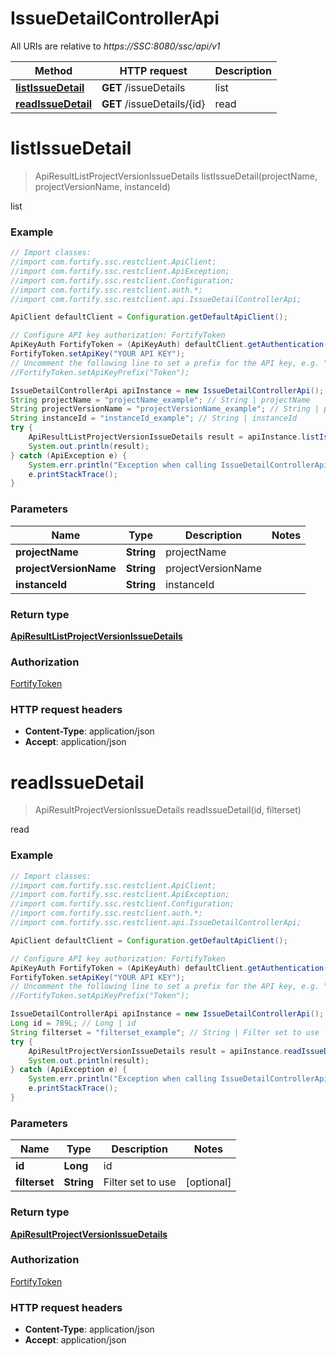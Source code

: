# IssueDetailControllerApi

All URIs are relative to *https://SSC:8080/ssc/api/v1*

Method | HTTP request | Description
------------- | ------------- | -------------
[**listIssueDetail**](IssueDetailControllerApi.md#listIssueDetail) | **GET** /issueDetails | list
[**readIssueDetail**](IssueDetailControllerApi.md#readIssueDetail) | **GET** /issueDetails/{id} | read


<a name="listIssueDetail"></a>
# **listIssueDetail**
> ApiResultListProjectVersionIssueDetails listIssueDetail(projectName, projectVersionName, instanceId)

list

### Example
```java
// Import classes:
//import com.fortify.ssc.restclient.ApiClient;
//import com.fortify.ssc.restclient.ApiException;
//import com.fortify.ssc.restclient.Configuration;
//import com.fortify.ssc.restclient.auth.*;
//import com.fortify.ssc.restclient.api.IssueDetailControllerApi;

ApiClient defaultClient = Configuration.getDefaultApiClient();

// Configure API key authorization: FortifyToken
ApiKeyAuth FortifyToken = (ApiKeyAuth) defaultClient.getAuthentication("FortifyToken");
FortifyToken.setApiKey("YOUR API KEY");
// Uncomment the following line to set a prefix for the API key, e.g. "Token" (defaults to null)
//FortifyToken.setApiKeyPrefix("Token");

IssueDetailControllerApi apiInstance = new IssueDetailControllerApi();
String projectName = "projectName_example"; // String | projectName
String projectVersionName = "projectVersionName_example"; // String | projectVersionName
String instanceId = "instanceId_example"; // String | instanceId
try {
    ApiResultListProjectVersionIssueDetails result = apiInstance.listIssueDetail(projectName, projectVersionName, instanceId);
    System.out.println(result);
} catch (ApiException e) {
    System.err.println("Exception when calling IssueDetailControllerApi#listIssueDetail");
    e.printStackTrace();
}
```

### Parameters

Name | Type | Description  | Notes
------------- | ------------- | ------------- | -------------
 **projectName** | **String**| projectName |
 **projectVersionName** | **String**| projectVersionName |
 **instanceId** | **String**| instanceId |

### Return type

[**ApiResultListProjectVersionIssueDetails**](ApiResultListProjectVersionIssueDetails.md)

### Authorization

[FortifyToken](../README.md#FortifyToken)

### HTTP request headers

 - **Content-Type**: application/json
 - **Accept**: application/json

<a name="readIssueDetail"></a>
# **readIssueDetail**
> ApiResultProjectVersionIssueDetails readIssueDetail(id, filterset)

read

### Example
```java
// Import classes:
//import com.fortify.ssc.restclient.ApiClient;
//import com.fortify.ssc.restclient.ApiException;
//import com.fortify.ssc.restclient.Configuration;
//import com.fortify.ssc.restclient.auth.*;
//import com.fortify.ssc.restclient.api.IssueDetailControllerApi;

ApiClient defaultClient = Configuration.getDefaultApiClient();

// Configure API key authorization: FortifyToken
ApiKeyAuth FortifyToken = (ApiKeyAuth) defaultClient.getAuthentication("FortifyToken");
FortifyToken.setApiKey("YOUR API KEY");
// Uncomment the following line to set a prefix for the API key, e.g. "Token" (defaults to null)
//FortifyToken.setApiKeyPrefix("Token");

IssueDetailControllerApi apiInstance = new IssueDetailControllerApi();
Long id = 789L; // Long | id
String filterset = "filterset_example"; // String | Filter set to use
try {
    ApiResultProjectVersionIssueDetails result = apiInstance.readIssueDetail(id, filterset);
    System.out.println(result);
} catch (ApiException e) {
    System.err.println("Exception when calling IssueDetailControllerApi#readIssueDetail");
    e.printStackTrace();
}
```

### Parameters

Name | Type | Description  | Notes
------------- | ------------- | ------------- | -------------
 **id** | **Long**| id |
 **filterset** | **String**| Filter set to use | [optional]

### Return type

[**ApiResultProjectVersionIssueDetails**](ApiResultProjectVersionIssueDetails.md)

### Authorization

[FortifyToken](../README.md#FortifyToken)

### HTTP request headers

 - **Content-Type**: application/json
 - **Accept**: application/json

